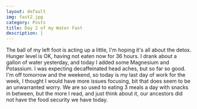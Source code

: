 ```yaml
---
layout: default
img: fast2.jpg
category: Posts
title: Day 2 of my Water Fast
description: |
---
```

  The ball of my left foot is acting up a little, I'm hoping it's all about the detox.  Hunger level is OK, having not eaten now for 36 hours.  I drank about a gallon of water yesterday, and today I added some Magnesium and Potassium.  I was expecting decaffeinated head aches, but so far so good.  I'm off tomorrow and the weekend, so today is my last day of work for the week, I thought I would have more issues focusing, bit that does seem to be an unwarranted worry.  We are so used to eating 3 meals a day with snacks in between, but the more I read, and just think about it, our ancestors did not have the food security we have today. 